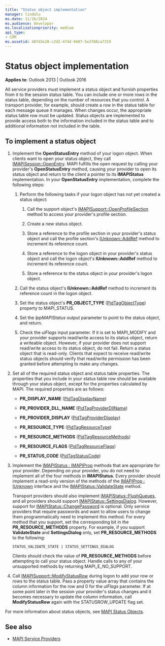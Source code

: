 ```yaml
---
title: "Status object implementation"
manager: lindalu
ms.date: 11/16/2014
ms.audience: Developer
ms.localizationpriority: medium
api_type:
- COM
ms.assetid: 48fd3e28-c2d2-474d-9487-5e2f08ca7319
---
```


# Status object implementation

**Applies to**: Outlook 2013 | Outlook 2016
  
All service providers must implement a status object and furnish properties from it to the session status table. You can include one or more rows in the status table, depending on the number of resources that you control. A transport provider, for example, should create a row in the status table for each message queue it manages. When changes occur, the appropriate status table row must be updated. Status objects are implemented to provide access both to the information included in the status table and to additional information not included in the table.
  
## To implement a status object

1. Implement the **OpenStatusEntry** method of your logon object. When clients want to open your status object, they call [IMAPISession::OpenEntry](imapisession-openentry.md). MAPI fulfills the open request by calling your provider's **OpenStatusEntry** method, causing your provider to open its status object and return to the client a pointer to its **IMAPIStatus** implementation. In your **OpenStatusEntry** implementation, complete the following steps:

   1. Perform the following tasks if your logon object has not yet created a status object:

      1. Call the support object's [IMAPISupport::OpenProfileSection](imapisupport-openprofilesection.md) method to access your provider's profile section.

      2. Create a new status object.

      3. Store a reference to the profile section in your provider's status object and call the profile section's [IUnknown::AddRef](https://msdn.microsoft.com/library/b4316efd-73d4-4995-b898-8025a316ba63%28Office.15%29.aspx) method to increment its reference count.

      4. Store a reference to the logon object in your provider's status object and call the logon object's **IUnknown::AddRef** method to increment its reference count.

      5. Store a reference to the status object in your provider's logon object.

   2. Call the status object's **IUnknown::AddRef** method to increment its reference count in the logon object.

   3. Set the status object's **PR_OBJECT_TYPE** ([PidTagObjectType](pidtagobjecttype-canonical-property.md)) property to MAPI_STATUS.

   4. Set the  _lppMAPIStatus_ output parameter to point to the status object, and return.

   5. Check the  _ulFlags_ input parameter. If it is set to MAPI_MODIFY and your provider supports read/write access to its status object, return a writeable object. However, if your provider does not support read/write access to its status object, do not fail. Return a status object that is read-only. Clients that expect to receive read/write status objects should verify that read/write permission has been granted before attempting to make any changes.

2. Set all of the required status object and status table properties. The properties that you include in your status table row should be available through your status object, except for the properties calculated by MAPI. The required properties are as follows:

   - **PR_DISPLAY_NAME** ([PidTagDisplayName](pidtagdisplayname-canonical-property.md))

   - **PR_PROVIDER_DLL_NAME** ([PidTagProviderDllName](pidtagproviderdllname-canonical-property.md))

   - **PR_PROVIDER_DISPLAY** ([PidTagProviderDisplay](pidtagproviderdisplay-canonical-property.md))

   - **PR_RESOURCE_TYPE** ([PidTagResourceType](pidtagresourcetype-canonical-property.md))

   - **PR_RESOURCE_METHODS** ([PidTagResourceMethods](pidtagresourcemethods-canonical-property.md))

   - **PR_RESOURCE_FLAGS** ([PidTagResourceFlags](pidtagresourceflags-canonical-property.md))

   - **PR_STATUS_CODE** ([PidTagStatusCode](pidtagstatuscode-canonical-property.md))

3. Implement the [IMAPIStatus : IMAPIProp](imapistatusimapiprop.md) methods that are appropriate for your provider. Depending on your provider, you do not need to implement all of the four methods in **IMAPIStatus**. Every provider should implement a read-only version of the methods of the [IMAPIProp : IUnknown](imapipropiunknown.md) interface and the [IMAPIStatus::ValidateState](imapistatus-validatestate.md) method.

   Transport providers should also implement [IMAPIStatus::FlushQueues](imapistatus-flushqueues.md), and all providers should support [IMAPIStatus::SettingsDialog](imapistatus-settingsdialog.md). However, support for [IMAPIStatus::ChangePassword](imapistatus-changepassword.md) is optional. Only service providers that require passwords and want to allow users to change them programmatically need to implement this method. For every method that you support, set the corresponding bit in the **PR_RESOURCE_METHODS** property. For example, if you support **ValidateState** and **SettingsDialog** only, set **PR_RESOURCE_METHODS** to the following:

   `STATUS_VALIDATE_STATE | STATUS_SETTINGS_DIALOG`

   Clients should check the value of **PR_RESOURCE_METHODS** before attempting to call your status object. Handle calls to any of your unsupported methods by returning MAPI_E_NO_SUPPORT.

4. Call [IMAPISupport::ModifyStatusRow](imapisupport-modifystatusrow.md) during logon to add your row or rows to the status table. Pass a property value array that contains the column information for the row and 0 for the _ulFlags_ parameter. If at some point later in the session your provider's status changes and it becomes necessary to update the column information, call **ModifyStatusRow** again with the STATUSROW_UPDATE flag set.

For more information about status objects, see [MAPI Status Objects](mapi-status-objects.md).
  
## See also

- [MAPI Service Providers](mapi-service-providers.md)
